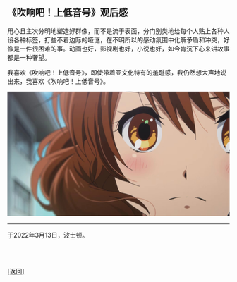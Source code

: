 ## 《吹响吧！上低音号》观后感

用心且主次分明地塑造好群像，而不是流于表面，分门别类地给每个人贴上各种人设各种标签，打些不着边际的哑谜，在不明所以的感动氛围中化解矛盾和冲突，好像是一件很困难的事。动画也好，影视剧也好，小说也好，如今肯沉下心来讲故事都是一种奢望。

我喜欢《吹响吧！上低音号》，即使带着亚文化特有的羞耻感，我仍然想大声地说出来，我喜欢《吹响吧！上低音号》。

![](吹响吧_上低音号_观后感.assets/00.jpg)

------

于2022年3月13日，波士顿。

<br>

<br>

[[返回]](../../../sites/proses/读后感与观后感.md)
